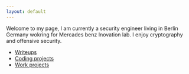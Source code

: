 ```yaml
---
layout: default
---
```

Welcome to my page, I am currently a security engineer living in Berlin Germany wokring for Mercades benz Inovation lab. I enjoy cryptography and offensive security. 

- [Writeups](./another-page.html)
- [Coding projects](./another-page.html)
- [Work projects](./another-page.html)
